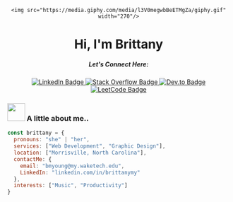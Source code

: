 <div id="header" align="center">
    
    <img src="https://media.giphy.com/media/l3V0megwbBeETMgZa/giphy.gif" width="270"/>

<h1> Hi, I'm Brittany </h1>

##### Let's Connect Here:
<div id="badges">
    <a href="https://www.linkedin.com/in/brittanymy/">
        <img src="https://img.shields.io/badge/linkedin-715c83.svg?style=for-the-badge&logo=linkedin&logoColor=white" alt="LinkedIn Badge"/>
    </a>
    <a href="https://stackoverflow.com/users/17817900/brittany">
        <img src="https://img.shields.io/badge/-Stackoverflow-715c83?style=for-the-badge&logo=stack-overflow&logoColor=white" alt="Stack Overflow Badge" />
    </a>
    <a href="https://dev.to/brittanymy">
        <img src="https://img.shields.io/badge/dev.to-715c83?style=for-the-badge&logo=dev.to&logoColor=white" alt="Dev.to Badge"
        />
    </a>
    <a href="https://leetcode.com/brittanymy/">
        <img src="https://img.shields.io/badge/LeetCode-715c83?style=for-the-badge&logo=LeetCode&logoColor=white" alt="LeetCode Badge" />
    </a>
</div>
</div>

### <img src="https://media.giphy.com/media/nbNiYAzTBideb1CpIP/giphy.gif" width="40"/> A little about me..
  ```javascript
  const brittany = {
    pronouns: "she" | "her",
    services: ["Web Development", "Graphic Design"],
    location: ["Morrisville, North Carolina"],
    contactMe: {
      email: "bmyoung@my.waketech.edu",
      LinkedIn: "linkedin.com/in/brittanymy"
    },
    interests: ["Music", "Productivity"]
  }
  ```


